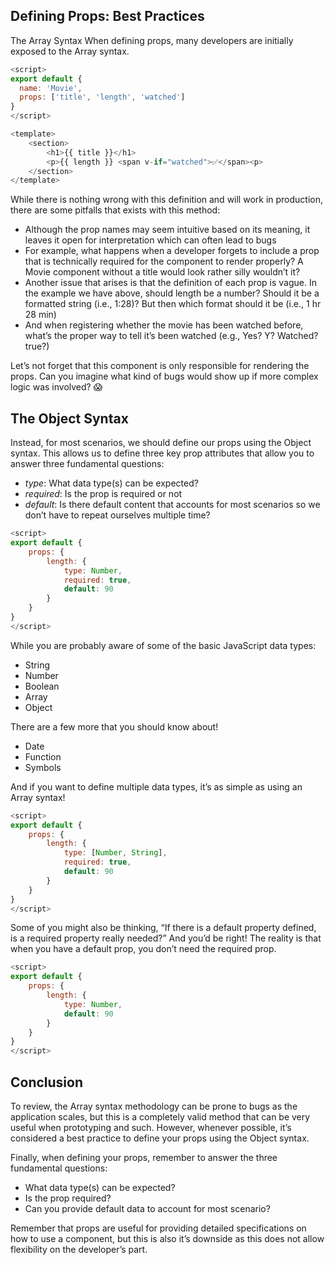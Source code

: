 ## Defining Props: Best Practices
The Array Syntax
When defining props, many developers are initially exposed to the Array syntax.

``` javascript
<script>
export default {
  name: 'Movie',
  props: ['title', 'length', 'watched']
}
</script>

```

``` javascript
<template>
	<section>
		<h1>{{ title }}</h1>
		<p>{{ length }} <span v-if="watched">✅</span><p>
	</section>
</template>
```

While there is nothing wrong with this definition and will work in production, there are some pitfalls that exists with this method:

* Although the prop names may seem intuitive based on its meaning, it leaves it open for interpretation which can often lead to bugs
* For example, what happens when a developer forgets to include a prop that is technically required for the component to render properly? A Movie component without a title would look rather silly wouldn’t it?
* Another issue that arises is that the definition of each prop is vague. In the example we have above, should length be a number? Should it be a formatted string (i.e., 1:28)? But then which format should it be (i.e., 1 hr 28 min)
* And when registering whether the movie has been watched before, what’s the proper way to tell it’s been watched (e.g., Yes? Y? Watched? true?)

Let’s not forget that this component is only responsible for rendering the props. Can you imagine what kind of bugs would show up if more complex logic was involved? 😱

## The Object Syntax
Instead, for most scenarios, we should define our props using the Object syntax. This allows us to define three key prop attributes that allow you to answer three fundamental questions:

* *type*: What data type(s) can be expected?
* *required*: Is the prop is required or not
* *default*: Is there default content that accounts for most scenarios so we don’t have to repeat ourselves multiple time?

``` javascript
<script>
export default {
	props: {
		length: {
			type: Number,
			required: true,
			default: 90
		}
	}
}
</script>
```

While you are probably aware of some of the basic JavaScript data types:

* String
* Number
* Boolean
* Array
* Object

There are a few more that you should know about!

* Date
* Function
* Symbols

And if you want to define multiple data types, it’s as simple as using an Array syntax!

``` javascript
<script>
export default {
	props: {
		length: {
			type: [Number, String],
			required: true,
			default: 90
		}
	}
}
</script>
```

Some of you might also be thinking, “If there is a default property defined, is a required property really needed?” And you’d be right! The reality is that when you have a default prop, you don’t need the required prop.

``` javascript
<script>
export default {
	props: {
		length: {
			type: Number,
			default: 90
		}
	}
}
</script>
```

## Conclusion
To review, the Array syntax methodology can be prone to bugs as the application scales, but this is a completely valid method that can be very useful when prototyping and such. However, whenever possible, it’s considered a best practice to define your props using the Object syntax.

Finally, when defining your props, remember to answer the three fundamental questions:

* What data type(s) can be expected?
* Is the prop required?
* Can you provide default data to account for most scenario?

Remember that props are useful for providing detailed specifications on how to use a component, but this is also it’s downside as this does not allow flexibility on the developer’s part.
